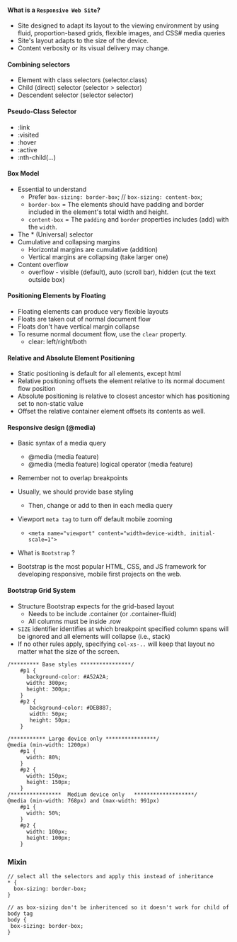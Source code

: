 #### What is a `Responsive Web Site`?
- Site designed to adapt its layout to the viewing environment by using fluid, proportion-based grids, flexible
  images, and CSS# media queries
- Site's layout adapts to the size of the device.
- Content verbosity or its visual delivery may change.

#### Combining selectors
- Element with class selectors (selector.class)
- Child (direct) selector (selector > selector)
- Descendent selector (selector selector)

#### Pseudo-Class Selector
- :link
- :visited
- :hover
- :active
- :nth-child(...)

#### Box Model
- Essential to understand
    - Prefer `box-sizing: border-box`;  // `box-sizing: content-box`;
    - `border-box` = The elements should have padding and border included in the element's total width and height.
    - `content-box` = The `padding` and `border` properties includes (add) with the `width`. 
- The * (Universal) selector
- Cumulative and collapsing margins
    - Horizontal margins are cumulative (addition)
    - Vertical margins are collapsing (take larger one)
- Content overflow
    - overflow - visible (default), auto (scroll bar), hidden (cut the text outside box)

#### Positioning Elements by Floating
- Floating elements can produce very flexible layouts
- Floats are taken out of normal document flow
- Floats don't have vertical margin collapse
- To resume normal document flow, use the `clear` property.
    - clear: left/right/both

#### Relative and Absolute Element Positioning
- Static positioning is default for all elements, except html
- Relative positioning offsets the element relative to its normal document flow position
- Absolute positioning is relative to closest ancestor which has positioning set to non-static value
- Offset the relative container element offsets its contents as well.

#### Responsive design (@media)
- Basic syntax of a media query
    - @media (media feature)
    - @media (media feature) logical operator (media feature)
- Remember not to overlap breakpoints
- Usually, we should provide base styling
    - Then, change or add to then in each media query
- Viewport `meta tag` to turn off default mobile zooming
   - `<meta name="viewport" content="width=device-width, initial-scale=1">`

- What is `Bootstrap` ?
- Bootstrap is the most popular HTML, CSS, and JS framework for developing responsive, mobile first projects on the web.

#### Bootstrap Grid System
- Structure Bootstrap expects for the grid-based layout
    - Needs to be include .container (or .container-fluid)
    - All columns must be inside .row
- `SIZE` identifier identifies at which breakpoint specified column spans will be ignored and all elements will collapse (i.e., stack)
- If no other rules apply, specifying `col-xs-..` will keep that layout no matter what the size of the screen.

```
/********* Base styles ****************/
    #p1 {
      background-color: #A52A2A;
      width: 300px;
      height: 300px;
    }
    #p2 {
       background-color: #DEB887;
       width: 50px;
       height: 50px;
    }

/*********** Large device only ****************/
@media (min-width: 1200px)
    #p1 {
      width: 80%;
    }
    #p2 {
      width: 150px;
      height: 150px;
    }
/****************  Medium device only   *******************/
@media (min-width: 768px) and (max-width: 991px)   
    #p1 {
      width: 50%;
    }
    #p2 {
      width: 100px;
      height: 100px;
    }
```

### Mixin
```
// select all the selectors and apply this instead of inheritance
* {
  box-sizing: border-box;
}

// as box-sizing don't be inheritenced so it doesn't work for child of body tag
body {
 box-sizing: border-box;   
}
```

